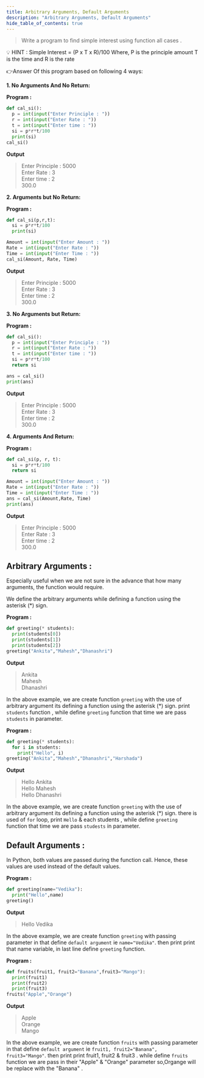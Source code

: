 ```yaml
---
title: Arbitrary Arguments, Default Arguments
description: "Arbitrary Arguments, Default Arguments"
hide_table_of_contents: true
---
```


>Write a program to find simple interest using function all cases .

💡 HINT : Simple Interest = (P x T x R)/100
Where,
P is the principle amount
T is the time and
R is the rate

👉Answer Of this program based on following 4 ways:

**1. No Arguments And No Return:**

**Program :**
```python showLineNumbers="true" title="No Arguments And No Return.py"
def cal_si():
  p = int(input("Enter Principle : "))
  r = int(input("Enter Rate : "))
  t = int(input("Enter time : "))
  si = p*r*t/100
  print(si)
cal_si()
```
**Output**
>Enter Principle : 5000 <br/>
>Enter Rate : 3<br/>
>Enter time : 2<br/>
>300.0

**2. Arguments but No Return:**

**Program :**
```python showLineNumbers="true" title="Arguments but No Return.py"
def cal_si(p,r,t):
  si = p*r*t/100
  print(si)

Amount = int(input("Enter Amount : "))
Rate = int(input("Enter Rate : "))
Time = int(input("Enter Time : "))
cal_si(Amount, Rate, Time)
```
**Output**
>Enter Principle : 5000 <br/>
>Enter Rate : 3<br/>
>Enter time : 2<br/>
>300.0

**3. No Arguments but Return:**

**Program :**
```python showLineNumbers="true" title="No Arguments but Return.py"
def cal_si():
  p = int(input("Enter Principle : "))
  r = int(input("Enter Rate : "))
  t = int(input("Enter time : "))
  si = p*r*t/100
  return si

ans = cal_si()
print(ans)
```
**Output**
>Enter Principle : 5000 <br/>
>Enter Rate : 3<br/>
>Enter time : 2<br/>
>300.0

**4. Arguments And Return:**

**Program :**
```python showLineNumbers="true" title="Arguments And Return.py"
def cal_si(p, r, t):
  si = p*r*t/100
  return si

Amount = int(input("Enter Amount : "))
Rate = int(input("Enter Rate : "))
Time = int(input("Enter Time : "))
ans = cal_si(Amount,Rate, Time)
print(ans)
```
**Output**
>Enter Principle : 5000 <br/>
>Enter Rate : 3<br/>
>Enter time : 2<br/>
>300.0

## Arbitrary Arguments :

Especially useful when we are not sure in the advance that how many arguments, the function would require.

We define the arbitrary arguments while defining a function using the asterisk (*) sign.

**Program :**
```python showLineNumbers="true" title="Arbitrary arguments.py"
def greeting(* students):
  print(students[0])
  print(students[1])
  print(students[2])
greeting("Ankita","Mahesh","Dhanashri")
```
**Output**
>Ankita <br/>
>Mahesh <br/>
>Dhanashri <br/>

In the above example, we are create function `greeting` with the use of arbitrary argument its defining a function using the asterisk (*) sign.
print `students` function , while define `greeting` function that time we are pass `studests` in parameter.

**Program :**
```python showLineNumbers="true" title="Arbitrary arguments.py"
def greeting(* students):
  for i in students:
    print("Hello", i)
greeting("Ankita","Mahesh","Dhanashri","Harshada")
```
**Output**
>Hello Ankita <br/>
>Hello Mahesh <br/>
>Hello Dhanashri <br/>

In the above example, we are create function `greeting` with the use of arbitrary argument its defining a function using the asterisk (*) sign.
there is used of `for` loop, print `Hello` & each students , while define `greeting` function that time we are pass `studests` in parameter.

## Default Arguments :

In Python, both values are passed during the function call. Hence, these values are used instead of the default values.

**Program :**
```python showLineNumbers="true" title="Default arguments.py"
def greeting(name="Vedika"):
  print("Hello",name)
greeting()
```
**Output**
>Hello Vedika

In the above example, we are create function `greeting` with passing parameter in that define `default argument` ie `name="Vedika"`. then print print that name variable, in last line define `greeting` function.

**Program :**
```python showLineNumbers="true" title="Default arguments.py" 
def fruits(fruit1, fruit2="Banana",fruit3="Mango"):
  print(fruit1)
  print(fruit2)
  print(fruit3)
fruits("Apple","Orange")
```
**Output**
>Apple<br/>
>Orange<br/>
>Mango<br/>

In the above example, we are create function `fruits` with passing parameter in that define `default argument` ie `fruit1, fruit2="Banana", fruit3="Mango"`. then print print fruit1, fruit2 & fruit3 . while define 
`fruits` function we are pass in their "Apple" & "Orange" parameter so,Organge will be replace with the "Banana" . 
